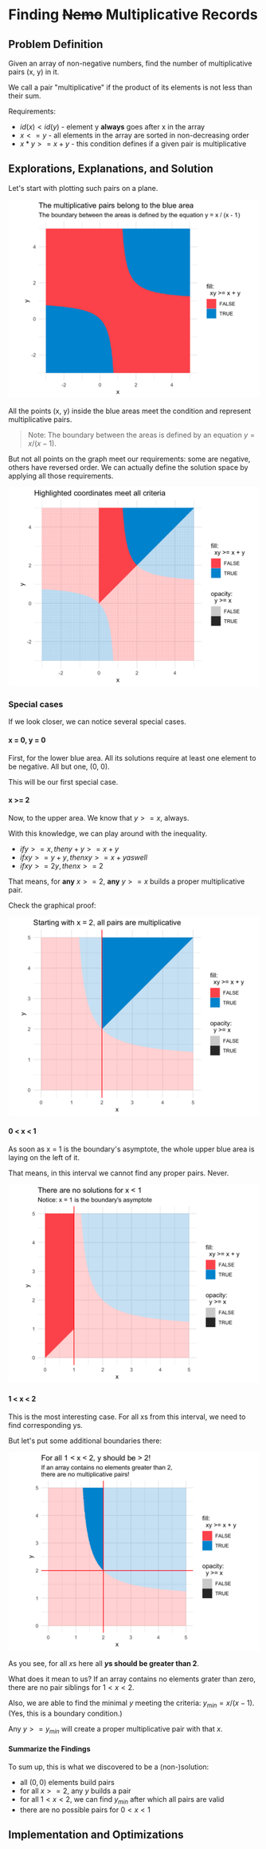 # Finding ~~Nemo~~ Multiplicative Records

## Problem Definition

Given an array of non-negative numbers, find the number of multiplicative pairs (x, y) in it.

We call a pair "multiplicative" if the product of its elements is not less than their sum.

Requirements:
- $id(x) < id(y)$ - element y **always** goes after x in the array
- $x <= y$ - all elements in the array are sorted in non-decreasing order
- $x * y >= x + y$ - this condition defines if a given pair is multiplicative

## Explorations, Explanations, and Solution

Let's start with plotting such pairs on a plane.

![](./01_graphical_representation.png)

All the points (x, y) inside the blue areas meet the condition and 
represent multiplicative pairs.

> Note: The boundary between the areas is defined by an equation $y = x / (x - 1)$.

But not all points on the graph meet our requirements: 
some are negative, others have reversed order. 
We can actually define the solution space by applying all those requirements.

![](./02_solution_space.png)

### Special cases

If we look closer, we can notice several special cases.

#### x = 0, y = 0

First, for the lower blue area. 
All its solutions require at least one element to be negative.
All but one, (0, 0).

This will be our first special case. 

#### x >= 2

Now, to the upper area. We know that $y >= x$, always. 

With this knowledge, we can play around with the inequality. 
    
- $if y >= x, then y + y >= x + y$
- $if xy >= y + y, then xy >= x + y as well$
- $if xy >= 2y, then x >= 2$

That means, for **any** $x >= 2$, **any** $y >= x$ builds a proper multiplicative pair.

Check the graphical proof:

![](./03_x_gte_2.png)

#### 0 < x < 1

As soon as x = 1 is the boundary's asymptote, 
the whole upper blue area is laying on the left of it.

That means, in this interval we cannot find any proper pairs. Never.

![04_less_than_1](04_less_than_1.png)

#### 1 < x < 2

This is the most interesting case. For all xs from this interval, we need to find 
corresponding ys.

But let's put some additional boundaries there:

![05_x_from_1_to_2.png](05_x_from_1_to_2.png)

As you see, for all $x$s here all **$y$s should be greater than 2**.

What does it mean to us? If an array contains no elements grater than zero, 
there are no pair siblings for $1 < x < 2$.

Also, we are able to find the minimal $y$ meeting the criteria: $y_{min} = x / (x - 1)$.
(Yes, this is a boundary condition.)

Any $y >= y_{min}$ will create a proper multiplicative pair with that $x$. 

#### Summarize the Findings

To sum up, this is what we discovered to be a (non-)solution:
- all $(0, 0)$ elements build pairs
- for all $x >= 2$, any $y$ builds a pair
- for all $1 < x < 2$, we can find $y_{min}$ after which all pairs are valid
- there are no possible pairs for $0 < x < 1$

## Implementation and Optimizations

